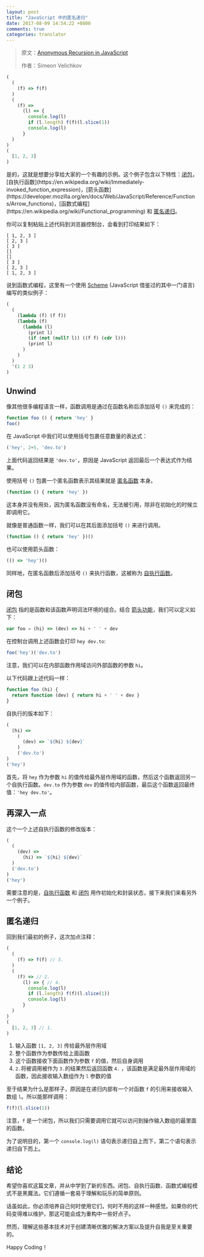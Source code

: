 ```yaml
---
layout: post
title: "JavaScript 中的匿名递归"
date: 2017-08-09 14:54:22 +0800
comments: true
categories: translator
---
```


> 原文：[Anonymous Recursion in JavaScript](https://dev.to/simov/anonymous-recursion-in-javascript)
>
> 作者：Simeon Velichkov

```javascript
(
  (
    (f) => f(f)
  )
  (
    (f) =>
      (l) => {
        console.log(l)
        if (l.length) f(f)(l.slice(1))
        console.log(l)
      }
  )
)
(
  [1, 2, 3]
)
```

是的，这就是想要分享给大家的一个有趣的示例。这个例子包含以下特性：[闭包](https://en.wikipedia.org/wiki/Closure_(computer_programming))，[自执行函数](https://en.wikipedia.org/wiki/Immediately-invoked_function_expression)，[箭头函数](https://developer.mozilla.org/en/docs/Web/JavaScript/Reference/Functions/Arrow_functions)，[函数式编程](https://en.wikipedia.org/wiki/Functional_programming) 和 [匿名递归](https://en.wikipedia.org/wiki/Anonymous_recursion)。

你可以复制粘贴上述代码到浏览器控制台，会看到打印结果如下：

```
[ 1, 2, 3 ]
[ 2, 3 ]
[ 3 ]
[]
[]
[ 3 ]
[ 2, 3 ]
[ 1, 2, 3 ]
```

说到函数式编程，这里有一个使用 [Scheme](https://en.wikipedia.org/wiki/Scheme_(programming_language)) (JavaScript 借鉴过的其中一门语言)编写的类似例子：

```scheme
(
  (
    (lambda (f) (f f))
    (lambda (f)
      (lambda (l)
        (print l)
        (if (not (null? l)) ((f f) (cdr l)))
        (print l)
      )
    )
  )
  '(1 2 3)
)
```

## Unwind

像其他很多编程语言一样，函数调用是通过在函数名称后添加括号 `()` 来完成的：

```javascript
function foo () { return 'hey' }
foo()
```

在 JavaScript 中我们可以使用括号包裹任意数量的表达式：

```javascript
('hey', 2+5, 'dev.to')
```

上面代码返回结果是 `'dev.to'`，原因是 JavaScript 返回最后一个表达式作为结果。

使用括号 `()` 包裹一个匿名函数表示其结果就是 [匿名函数](https://en.wikipedia.org/wiki/Anonymous_function) 本身。

```javascript
(function () { return 'hey' })
```

这本身并没有用处，因为匿名函数没有命名，无法被引用，除非在初始化的时候立即调用它。

就像是普通函数一样，我们可以在其后面添加括号 `()` 来进行调用。

```javascript
(function () { return 'hey' })()
```

也可以使用箭头函数：

```javascript
(() => 'hey')()
```

同样地，在匿名函数后添加括号 `()` 来执行函数，这被称为 [自执行函数](https://en.wikipedia.org/wiki/Immediately-invoked_function_expression)。

## 闭包

[闭包](https://en.wikipedia.org/wiki/Closure_(computer_programming)) 指的是函数和该函数声明词法环境的组合。结合 [箭头功能](https://developer.mozilla.org/en/docs/Web/JavaScript/Reference/Functions/Arrow_functions)，我们可以定义如下：

```javascript
var foo = (hi) => (dev) => hi + ' ' + dev
```

在控制台调用上述函数会打印 `hey dev.to`:

```javascript
foo('hey')('dev.to')
```

注意，我们可以在内部函数作用域访问外部函数的参数 `hi`。

以下代码跟上述代码一样：

```javascript
function foo (hi) {
  return function (dev) { return hi + ' ' + dev }
}
```

自执行的版本如下：

```javascript
(
  (hi) =>
    (
      (dev) => `${hi} ${dev}`
    )
    ('dev.to')
)
('hey')
```

首先，将 `hey` 作为参数 `hi` 的值传给最外层作用域的函数，然后这个函数返回另一个自执行函数。`dev.to` 作为参数 `dev` 的值传给内部函数，最后这个函数返回最终值：`'hey dev.to'`。

## 再深入一点

这个一个上述自执行函数的修改版本：

```javascript
(
  (
    (dev) =>
      (hi) => `${hi} ${dev}`
  )
  ('dev.to')
)
('hey')
```

需要注意的是，[自执行函数](https://en.wikipedia.org/wiki/Immediately-invoked_function_expression) 和 [闭包](https://en.wikipedia.org/wiki/Closure_(computer_programming)) 用作初始化和封装状态，接下来我们来看另外一个例子。

## 匿名递归

回到我们最初的例子，这次加点注释：

```javascript
(
  (
    (f) => f(f) // 3.
  )
  (
    (f) => // 2.
      (l) => { // 4.
        console.log(l)
        if (l.length) f(f)(l.slice(1))
        console.log(l)
      }
  )
)
(
  [1, 2, 3] // 1.
)
```

1. 输入函数 `[1, 2, 3]` 传给最外层作用域
2. 整个函数作为参数传给上面函数
3. 这个函数接收下面函数作为参数 `f` 的值，然后自身调用
4. `2.`将被调用被作为 `3.`的结果然后返回函数 `4.` ，该函数是满足最外层作用域的函数，因此接收输入数组作为 `l` 参数的值

至于结果为什么是那样子，原因是在递归内部有一个对函数 `f` 的引用来接收输入数组 `l`。所以能那样调用：

```javascript
f(f)(l.slice(1))
```

注意，`f` 是一个闭包，所以我们只需要调用它就可以访问到操作输入数组的最里面的函数。

为了说明目的，第一个 `console.log(l)` 语句表示递归自上而下，第二个语句表示递归自下而上。

## 结论

希望你喜欢这篇文章，并从中学到了新的东西。闭包、自执行函数、函数式编程模式不是黑魔法。它们遵循一套易于理解和玩乐的简单原则。

话虽如此，你必须培养自己何时使用它们，何时不用的这样一种感觉。如果你的代码变得难以维护，那这可能会成为重构中一些好点子。

然而，理解这些基本技术对于创建清晰优雅的解决方案以及提升自我是至关重要的。

Happy Coding！
